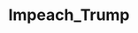 ---
title: Impeach_Trump
crosslinks:
- help
- The_Donald
- politics
- EnoughTrumpSpam
- esist
- JonTron
- geopolitics
- NeutralPolitics
- AskTrumpSupporters
- netneutrality
- highqualitygifs
- Fuckthealtright
- nottheonion
- conspiracy
- yourestupidquitit
- LateStageCapitalism
- showerthoughts
- WTF
- Trump_Watch
---